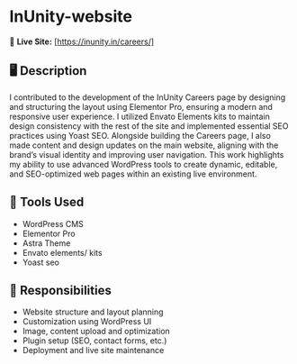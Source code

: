 # InUnity-website

🔗 **Live Site:** [https://inunity.in/careers/]

## 🖥️ Description
I contributed to the development of the InUnity Careers page by designing and structuring the layout using Elementor Pro, ensuring a modern and responsive user experience. I utilized Envato Elements kits to maintain design consistency with the rest of the site and implemented essential SEO practices using Yoast SEO. Alongside building the Careers page, I also made content and design updates on the main website, aligning with the brand’s visual identity and improving user navigation. This work highlights my ability to use advanced WordPress tools to create dynamic, editable, and SEO-optimized web pages within an existing live environment.

## 🔧 Tools Used
- WordPress CMS
- Elementor Pro
- Astra Theme
- Envato elements/ kits
- Yoast seo


## 🎯 Responsibilities
- Website structure and layout planning
- Customization using WordPress UI
- Image, content upload and optimization
- Plugin setup (SEO, contact forms, etc.)
- Deployment and live site maintenance
